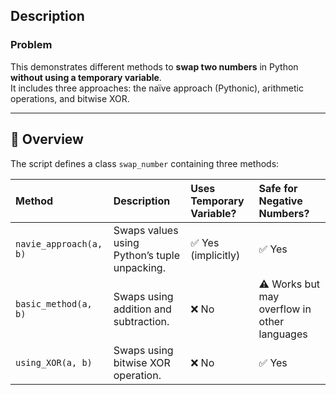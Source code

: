 ## Description
### Problem

This demonstrates different methods to **swap two numbers** in Python **without using a temporary variable**.  
It includes three approaches: the naïve approach (Pythonic), arithmetic operations, and bitwise XOR.

---

## 📘 Overview

The script defines a class `swap_number` containing three methods:

| Method | Description | Uses Temporary Variable? | Safe for Negative Numbers? |
|:--------|:-------------|:--------------------------|:-----------------------------|
| `navie_approach(a, b)` | Swaps values using Python’s tuple unpacking. | ✅ Yes (implicitly) | ✅ Yes |
| `basic_method(a, b)` | Swaps using addition and subtraction. | ❌ No | ⚠️ Works but may overflow in other languages |
| `using_XOR(a, b)` | Swaps using bitwise XOR operation. | ❌ No | ✅ Yes |